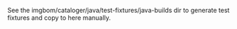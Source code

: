 See the imgbom/cataloger/java/test-fixtures/java-builds dir to generate test fixtures and copy to here manually.